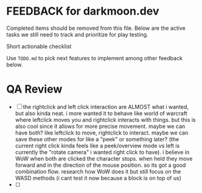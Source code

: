 # FEEDBACK for darkmoon.dev

Completed items should be removed from this file. Below are the active tasks we still need to track and prioritize for play testing.

Short actionable checklist

Use `TODO.md` to pick next features to implement among other feedback below.

# QA Review

- [ ] the rightclick and left click interaction are ALMOST what i wanted, but also kinda neat. i more wanted it to behave like world of warcraft where leftclick moves you and rightclick interacts with things. but this is also cool since it allows for more precise movement. maybe we can have both? like leftclick to move, rightclick to interact. maybe we can save these other modes for like a "peek" or something later? (the current right click kinda feels like a peek/overview mode vs left is currently the "rotate camera" i wanted right click to have). i believe in WoW when both are clicked the character stops. when held they move forward and in the direction of the mouse position. so its got a good combination flow. research how WoW does it but still focus on the WASD methods (i cant test it now because a block is on top of us)
- [ ]
